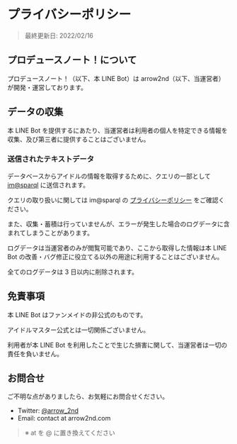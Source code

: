 # プライバシーポリシー

> 最終更新日: 2022/02/16

## プロデュースノート！について

プロデュースノート！（以下、本 LINE Bot）は arrow2nd（以下、当運営者） が開発・運営しております。

## データの収集

本 LINE Bot を提供するにあたり、当運営者は利用者の個人を特定できる情報を収集、及び第三者に提供することはございません。

### 送信されたテキストデータ

データベースからアイドルの情報を取得するために、クエリの一部として [im@sparql](https://sparql.crssnky.xyz/imas/) に送信されます。

クエリの取り扱いに関しては im@sparql の [プライバシーポリシー](https://crssnky.xyz/ReadMe.html) をご確認ください。

また、収集・蓄積は行っていませんが、エラーが発生した場合のログデータに含まれてしまうことがあります。

ログデータは当運営者のみが閲覧可能であり、ここから取得した情報は本 LINE Bot の改善・バグ修正に役立てる以外の用途に利用することはございません。

全てのログデータは 3 日以内に削除されます。

## 免責事項

本 LINE Bot はファンメイドの非公式のものです。

アイドルマスター公式とは一切関係ございません。

利用者が本 LINE Bot を利用したことで生じた損害に関して、当運営者は一切の責任を負いません。

## お問合せ

ご不明な点がありましたら、お気軽にお問合せください。

- Twitter: [@arrow_2nd](https://twitter.com/arrow_2nd/)
- Email: contact at arrow2nd.com

> ※ at を @ に置き換えてください
